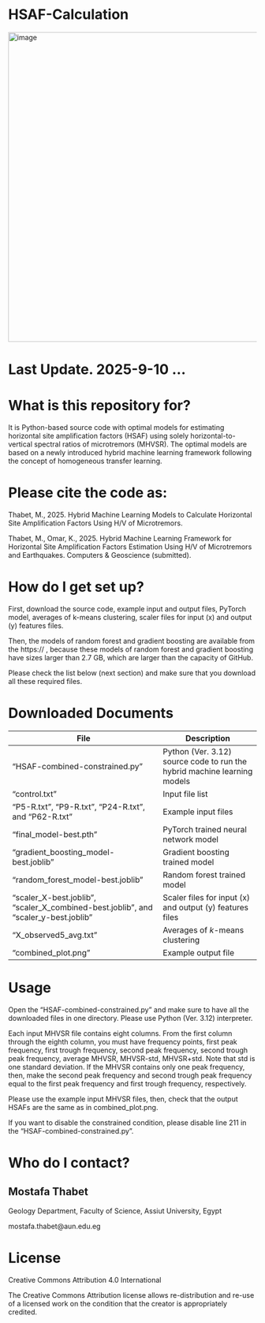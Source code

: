 <h1>HSAF-Calculation</h1>
<img width="886" height="628" alt="image" src="https://github.com/user-attachments/assets/1b1ffd0c-a898-452f-a722-66bb29d61c3c" />
<h1>Last Update. 2025-9-10 …</h1>
<h1>What is this repository for?</h1>
<p>It is Python-based source code with optimal models for estimating horizontal site amplification factors (HSAF) using solely horizontal-to-vertical spectral ratios of microtremors (MHVSR). The optimal models are based on a newly introduced hybrid machine learning framework following the concept of homogeneous transfer learning.</p> 
<h1>Please cite the code as:</h1>
<p>Thabet, M., 2025. Hybrid Machine Learning Models to Calculate Horizontal Site Amplification Factors Using H/V of Microtremors.</p>
<p>Thabet, M., Omar, K., 2025. Hybrid Machine Learning Framework for Horizontal Site Amplification Factors Estimation Using H/V of Microtremors and Earthquakes. Computers & Geoscience (submitted).</p>


<h1>How do I get set up?</h1>

<p>First, download the source code, example input and output files, PyTorch model, averages of k-means clustering, scaler files for input (x) and output (y) features files.</p>

<p>Then, the models of random forest and gradient boosting are available from the https:// , because these models of random forest and gradient boosting have sizes larger than 2.7 GB, which are larger than the capacity of GitHub.</p> 

<p>Please check the list below (next section) and make sure that you download all these required files.</p> 



<h1>Downloaded Documents</h1>

  
  | File | Description |
  | --- | --- |
  | “HSAF-combined-constrained.py” | Python (Ver. 3.12) source code to run the hybrid machine learning models |
  | “control.txt” | Input file list |
  | “P5-R.txt”, “P9-R.txt”, “P24-R.txt”, and “P62-R.txt” | Example input files |
  | “final_model-best.pth” | PyTorch trained neural network model |
  | “gradient_boosting_model-best.joblib” | Gradient boosting trained model |
  | “random_forest_model-best.joblib” | Random forest trained model |
  | “scaler_X-best.joblib”, “scaler_X_combined-best.joblib”, and “scaler_y-best.joblib” | Scaler files for input (x) and output (y) features files |
  | “X_observed5_avg.txt” | Averages of *k*-means clustering |
  | “combined_plot.png” | Example output file |







<h1>Usage</h1>

<p>Open the “HSAF-combined-constrained.py” and make sure to have all the downloaded files in one directory. Please use Python (Ver. 3.12) interpreter. </p>

<p>Each input MHVSR file contains eight columns. From the first column through the eighth column, you must have frequency points, first peak frequency, first trough frequency, second peak frequency, second trough peak frequency, average MHVSR, MHVSR-std, MHVSR+std. Note that std is one standard deviation. If the MHVSR contains only one peak frequency, then, make the second peak frequency and second trough peak frequency equal to the first peak frequency and first trough frequency, respectively.</p>   

<p>Please use the example input MHVSR files, then, check that the output HSAFs are the same as in combined_plot.png.</p>

<p>If you want to disable the constrained condition, please disable line 211 in the “HSAF-combined-constrained.py”.</p>
  

<h1>Who do I contact?</h1>

<h2>Mostafa Thabet</h2>

<p>Geology Department, Faculty of Science, Assiut University, Egypt</p>
<p>mostafa.thabet@aun.edu.eg</p>

<h1>License</h1>

<p>Creative Commons Attribution 4.0 International</p>

<p>The Creative Commons Attribution license allows re-distribution and re-use of a licensed work on the condition that the creator is appropriately credited.</p>

